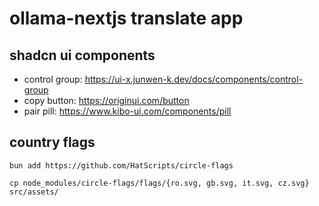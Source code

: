 # ollama-nextjs translate app

## shadcn ui components

- control group: https://ui-x.junwen-k.dev/docs/components/control-group
- copy button: https://originui.com/button
- pair pill: https://www.kibo-ui.com/components/pill

## country flags

`bun add https://github.com/HatScripts/circle-flags`

`cp node_modules/circle-flags/flags/{ro.svg, gb.svg, it.svg, cz.svg} src/assets/`
